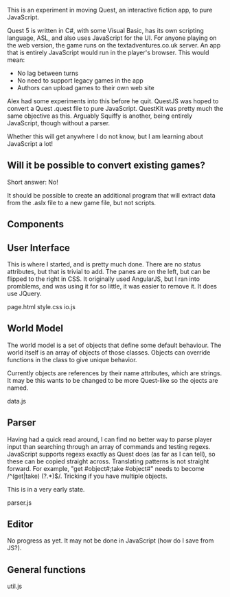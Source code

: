 This is an experiment in moving Quest, an interactive fiction app, to pure JavaScript.

Quest 5 is written in C#, with some Visual Basic, has its own scripting language, ASL, and also uses JavaScript for the UI. For anyone playing on the web version, the game runs on the textadventures.co.uk server. An app that is entirely JavaScript would run in the player's browser. This would mean:

* No lag between turns
* No need to support legacy games in the app
* Authors can upload games to their own web site

Alex had some experiments into this before he quit. QuestJS was hoped to convert a Quest .quest file to pure JavaScript. QuestKit was pretty much the same objective as this. Arguably Squiffy is another, being entirely JavaScript, though without a parser.

Whether this will get anywhere I do not know, but I am learning about JavaScript a lot!

## Will it be possible to convert existing games?

Short answer: No!

It should be possible to create an additional program that will extract data from the .aslx file to a new game file, but not scripts.


Components
----------

## User Interface

This is where I started, and is pretty much done. There are no status attributes, but that is trivial to add. The panes are on the left, but can be flipped to the right in CSS. It originally used AngularJS, but I ran into promblems, and was using it for so little, it was easier to remove it. It does use JQuery.

page.html
style.css
io.js


## World Model

The world model is a set of objects that define some default behaviour. The world itself is an array of objects of those classes. Objects can override functions in the class to give unique behavior.

Currently objects are references by their name attributes, which are strings. It may be this wants to be changed to be more Quest-like so the ojects are named.

data.js


## Parser

Having had a quick read around, I can find no better way to parse player input than searching through an array of commands and testing regexs. JavaScript supports regexs exactly as Quest does (as far as I can tell), so these can be copied straight across. Translating patterns is not straight forward. For example, "get #object#;take #object#" needs to become /^(get|take) (?<object>.*)$/. Tricking if you have multiple objects.
  
This is in a very early state.

parser.js


## Editor

No progress as yet. It may not be done in JavaScript (how do I save from JS?).

## General functions

util.js
